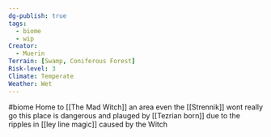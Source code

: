 ```yaml
---
dg-publish: true
tags:
  - biome
  - wip
Creator:
  - Muerin
Terrain: [Swamp, Coniferous Forest]
Risk-level: 3
Climate: Temperate
Weather: Wet
---
```

#biome
Home to [[The Mad Witch]] an area even the [[Strennik]] wont really go this place is dangerous and plauged by [[Tezrian born]] due to the ripples in [[ley line magic]] caused by the Witch